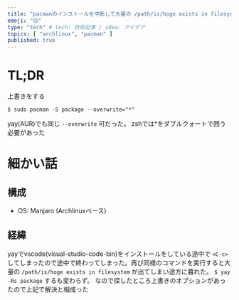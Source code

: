 ```yaml
---
title: "pacmanのインストールを中断して大量の /path/is/hoge exists in filesystemを出した"
emoji: "🟡"
type: "tech" # tech: 技術記事 / idea: アイデア
topics: [ "archlinux", "pacman" ]
published: true
---
```


# TL;DR

上書きをする

```shell
$ sudo pacman -S package --overwrite="*"
```

yay(AUR)でも同じ `--overwrite` 可だった。
zshでは*をダブルクォートで囲う必要があった

# 細かい話
## 構成
- OS: Manjaro (Archlinuxベース)

## 経緯
yayでvscode(visual-studio-code-bin)をインストールをしている途中で `<C-c>` してしまったので途中で終わってしまった。再び同様のコマンドを実行すると大量の `/path/is/hoge exists in filesystem` が出てしまい途方に暮れた。
`$ yay -Rs package` するも変わらず。
なので探したところ上書きのオプションがあったので上記で解決と相成った